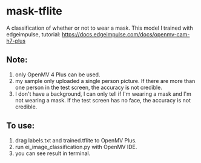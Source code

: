 # mask-tflite
A classification of whether or not to wear a mask.
This model I trained with edgeimpulse, tutorial:
https://docs.edgeimpulse.com/docs/openmv-cam-h7-plus

## Note:

1. only OpenMV 4 Plus can be used.
2. my sample only uploaded a single person picture. If there are more than one person in the test screen, the accuracy is not credible.
3. I don't have a background, I can only tell if I'm wearing a mask and I'm not wearing a mask. If the test screen has no face, the accuracy is not credible.

## To use:
1. drag labels.txt and trained.tflite to OpenMV Plus.
2. run ei_image_classification.py with OpenMV IDE.
3. you can see result in terminal.
